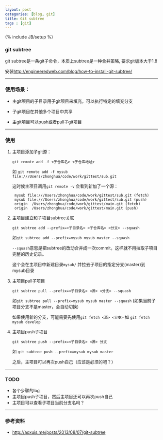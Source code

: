 ```yaml
---
layout: post
categories: [blog, git]
title: Git subtree
tags : [git]
---
```

{% include JB/setup %}

### git subtree

git subtree是一条git子命令，本质上subtree是一种合并策略, 要求git版本大于1.8

安装<http://engineeredweb.com/blog/how-to-install-git-subtree/>

---

### 使用场景：

* 主git项目的子目录用子git项目来填充，可以执行特定的填充分支

* 子git项目在其他多个项目中共享

* 主git项目可以push或者pull子git项目

---

### 使用

1. 主项目添加子git源：

   `git remote add -f <子仓库名> <子仓库地址>`

   如 `git remote add -f mysub file:///Users/zhonghua/code/work/gittest/sub.git`

   这时候主项目调用`git remote -v` 会看到新加了一个源：

        mysub file:///Users/zhonghua/code/work/gittest/sub.git (fetch)
        mysub file:///Users/zhonghua/code/work/gittest/sub.git (push)
        origin  /Users/zhonghua/code/work/gittest/main.git (fetch)
        origin  /Users/zhonghua/code/work/gittest/main.git (push)


2. 主项目建立和子项目subtree关联

   `git subtree add --prefix=<子目录名> <子仓库名> <分支> --squash`

   如`git subtree add --prefix=mysub mysub master --squash`

   `--squash`意思是把subtree的改动合并成一次commit，这样就不用拉取子项目完整的历史记录。

   这个会在主项目中新建目录`mysub/` 并拉去子项目的指定分支(master)到mysub目录

3. 主项目pull子项目

   `git subtree pull --prefix=<子目录名> <源> <分支> --squash`

   如`git subtree pull --prefix=mysub mysub master --squash` (如果当前子项目分支不是master，会自动切换)

   如果使用新的分支，可能需要先使用`git fetch <源> <分支>` 如 `git fetch mysub develop `

4. 主项目push子项目

   `git subtree push --prefix=<子目录名> <源> 分支`

   如 `git subtree push --prefix=mysub mysub master`

   之后，主项目可以再次push自己（应该是必须的吧？）

---

### TODO

* 各个步骤的log
* 主项目push子项目，然后主项目还可以再次push自己
* 主项目可以查看子项目当前分支名吗？

---

### 参考资料

* <http://aoxuis.me/posts/2013/08/07/git-subtree>
